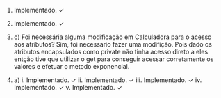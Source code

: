 1. Implementado. ✓


2. Implementado. ✓


3.
    c) Foi  necessária  alguma  modificação  em  Calculadora  para  o  acesso  aos atributos?
        Sim, foi necessario fazer uma modifição. Pois dado os atributos encapsulados como private não tinha acesso direto a eles entção tive que utilizar o get para conseguir acessar corretamente os valores e efetuar o metodo exponencial.

4. a)
        i. Implementado. ✓
        ii. Implementado. ✓
        iii. Implementado. ✓
        iv. Implementado. ✓
        v. Implementado. ✓